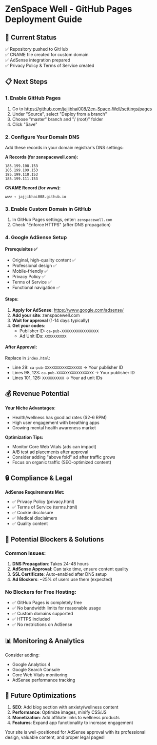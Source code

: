 # ZenSpace Well - GitHub Pages Deployment Guide

## 🚀 Current Status
✅ Repository pushed to GitHub  
✅ CNAME file created for custom domain  
✅ AdSense integration prepared  
✅ Privacy Policy & Terms of Service created  

## 📋 Next Steps

### 1. Enable GitHub Pages
1. Go to https://github.com/jajjibhai008/Zen-Space-Well/settings/pages
2. Under "Source", select "Deploy from a branch"
3. Choose "master" branch and "/ (root)" folder
4. Click "Save"

### 2. Configure Your Domain DNS
Add these records in your domain registrar's DNS settings:

**A Records (for zenspacewell.com):**
```
185.199.108.153
185.199.109.153  
185.199.110.153
185.199.111.153
```

**CNAME Record (for www):**
```
www → jajjibhai008.github.io
```

### 3. Enable Custom Domain in GitHub
1. In GitHub Pages settings, enter: `zenspacewell.com`
2. Check "Enforce HTTPS" (after DNS propagation)

### 4. Google AdSense Setup

#### Prerequisites ✅
- Original, high-quality content ✅
- Professional design ✅  
- Mobile-friendly ✅
- Privacy Policy ✅
- Terms of Service ✅
- Functional navigation ✅

#### Steps:
1. **Apply for AdSense**: https://www.google.com/adsense/
2. **Add your site**: zenspacewell.com
3. **Wait for approval** (1-14 days typically)
4. **Get your codes**:
   - Publisher ID: `ca-pub-XXXXXXXXXXXXXXXXX`
   - Ad Unit IDs: `XXXXXXXXXX`

#### After Approval:
Replace in `index.html`:
- Line 29: `ca-pub-XXXXXXXXXXXXXXXXX` → Your publisher ID
- Lines 98, 123: `ca-pub-XXXXXXXXXXXXXXXXX` → Your publisher ID  
- Lines 101, 126: `XXXXXXXXXX` → Your ad unit IDs

## 💰 Revenue Potential

**Your Niche Advantages:**
- Health/wellness has good ad rates ($2-6 RPM)
- High user engagement with breathing apps
- Growing mental health awareness market

**Optimization Tips:**
- Monitor Core Web Vitals (ads can impact)
- A/B test ad placements after approval
- Consider adding "above fold" ad after traffic grows
- Focus on organic traffic (SEO-optimized content)

## 🔒 Compliance & Legal

**AdSense Requirements Met:**
- ✅ Privacy Policy (privacy.html)
- ✅ Terms of Service (terms.html)  
- ✅ Cookie disclosure
- ✅ Medical disclaimers
- ✅ Quality content

## 🚫 Potential Blockers & Solutions

### Common Issues:
1. **DNS Propagation**: Takes 24-48 hours
2. **AdSense Approval**: Can take time, ensure content quality
3. **SSL Certificate**: Auto-enabled after DNS setup
4. **Ad Blockers**: ~25% of users use them (expected)

### No Blockers for Free Hosting:
- ✅ GitHub Pages is completely free
- ✅ No bandwidth limits for reasonable usage  
- ✅ Custom domains supported
- ✅ HTTPS included
- ✅ No restrictions on AdSense

## 📊 Monitoring & Analytics

Consider adding:
- Google Analytics 4
- Google Search Console
- Core Web Vitals monitoring
- AdSense performance tracking

## 🔄 Future Optimizations

1. **SEO**: Add blog section with anxiety/wellness content
2. **Performance**: Optimize images, minify CSS/JS
3. **Monetization**: Add affiliate links to wellness products
4. **Features**: Expand app functionality to increase engagement

Your site is well-positioned for AdSense approval with its professional design, valuable content, and proper legal pages!
